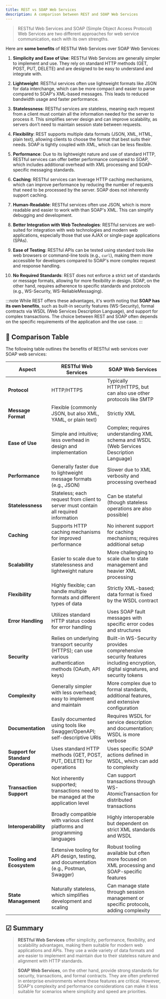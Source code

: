 ```yaml
---
title: REST vs SOAP Web Services
description: A comparison between REST and SOAP Web Services
---
```


> RESTful Web Services and SOAP (Simple Object Access Protocol) Web Services are two different approaches for web service communication, each with its own strengths.

Here are **some benefits** of RESTful Web Services over SOAP Web Services:

1. **Simplicity and Ease of Use**: RESTful Web Services are generally simpler to implement and use. They rely on standard HTTP methods (GET, POST, PUT, DELETE) and are designed to be easy to understand and integrate with.

2. **Lightweight**: RESTful services often use lightweight formats like JSON for data interchange, which can be more compact and easier to parse compared to SOAP's XML-based messages. This leads to reduced bandwidth usage and faster performance.

3. **Statelessness**: RESTful services are stateless, meaning each request from a client must contain all the information needed for the server to process it. This simplifies server design and can improve scalability, as servers don’t need to maintain session state between requests.

4. **Flexibility**: REST supports multiple data formats (JSON, XML, HTML, plain text), allowing clients to choose the format that best suits their needs. SOAP is tightly coupled with XML, which can be less flexible.

5. **Performance**: Due to its lightweight nature and use of standard HTTP, RESTful services can offer better performance compared to SOAP, which includes additional overhead with XML processing and SOAP-specific messaging standards.

6. **Caching**: RESTful services can leverage HTTP caching mechanisms, which can improve performance by reducing the number of requests that need to be processed by the server. SOAP does not inherently support caching.

7. **Human-Readable**: RESTful services often use JSON, which is more readable and easier to work with than SOAP's XML. This can simplify debugging and development.

8. **Better Integration with Web Technologies**: RESTful services are well-suited for integration with web technologies and modern web applications, especially those that use AJAX or single-page applications (SPAs).

9. **Ease of Testing**: RESTful APIs can be tested using standard tools like web browsers or command-line tools (e.g., `curl`), making them more accessible for developers compared to SOAP's more complex request and response handling.

10. **No Required Standards**: REST does not enforce a strict set of standards or message formats, allowing for more flexibility in design. SOAP, on the other hand, requires adherence to specific standards and protocols (e.g., WS-Security, WS-ReliableMessaging).

:::note
While REST offers these advantages, it's worth noting that **SOAP has its own benefits**, such as built-in security features (WS-Security), formal contracts via WSDL (Web Services Description Language), and support for complex transactions. The choice between REST and SOAP often depends on the specific requirements of the application and the use case.
:::

## 📑 Comparison Table

The following table outlines the benefits of RESTful web services over SOAP web services:

| **Aspect**              | **RESTful Web Services**                                           | **SOAP Web Services**                                               |
|-------------------------|--------------------------------------------------------------------|---------------------------------------------------------------------|
| **Protocol**            | HTTP/HTTPS                                                         | Typically HTTP/HTTPS, but can also use other protocols like SMTP    |
| **Message Format**      | Flexible (commonly JSON, but also XML, YAML, or plain text)        | Strictly XML                                                         |
| **Ease of Use**         | Simple and intuitive; less overhead in design and implementation   | Complex; requires understanding XML schema and WSDL (Web Services Description Language) |
| **Performance**         | Generally faster due to lightweight message formats (e.g., JSON)    | Slower due to XML verbosity and processing overhead                  |
| **Statelessness**       | Stateless; each request from client to server must contain all required information | Can be stateful (though stateless operations are also possible)    |
| **Caching**             | Supports HTTP caching mechanisms for improved performance          | No inherent support for caching mechanisms; requires additional setup |
| **Scalability**         | Easier to scale due to statelessness and lightweight nature         | More challenging to scale due to state management and heavier XML processing |
| **Flexibility**         | Highly flexible; can handle multiple formats and different types of data | Strictly XML-based; data format is fixed by the WSDL contract         |
| **Error Handling**      | Utilizes standard HTTP status codes for error handling              | Uses SOAP fault messages with specific error codes and structures    |
| **Security**            | Relies on underlying transport security (HTTPS); can use various authentication methods (OAuth, API keys) | Built-in WS-Security provides comprehensive security features including encryption, digital signatures, and security tokens |
| **Complexity**          | Generally simpler with less overhead; easy to implement and maintain | More complex due to formal standards, additional features, and extensive configuration |
| **Documentation**       | Easily documented using tools like Swagger/OpenAPI; self-descriptive URIs | Requires WSDL for service description and documentation; WSDL is more verbose |
| **Support for Standard Operations** | Uses standard HTTP methods (GET, POST, PUT, DELETE) for operations | Uses specific SOAP actions defined in WSDL, which can add to complexity |
| **Transaction Support** | Not inherently supported; transactions need to be managed at the application level | Can support transactions through WS-AtomicTransaction for distributed transactions |
| **Interoperability**    | Broadly compatible with various client platforms and programming languages | Highly interoperable but dependent on strict XML standards and WSDL |
| **Tooling and Ecosystem** | Extensive tooling for API design, testing, and documentation (e.g., Postman, Swagger) | Robust tooling available but often more focused on XML processing and SOAP-specific features |
| **State Management**    | Naturally stateless, which simplifies development and scaling         | Can manage state through session management or specific protocols, adding complexity |

## ☑ Summary

> **RESTful Web Services** offer simplicity, performance, flexibility, and scalability advantages, making them suitable for modern web applications and APIs. They use a wide variety of data formats and are easier to implement and maintain due to their stateless nature and alignment with HTTP standards.

> **SOAP Web Services**, on the other hand, provide strong standards for security, transactions, and formal contracts. They are often preferred in enterprise environments where these features are critical. However, SOAP's complexity and performance considerations can make it less suitable for scenarios where simplicity and speed are priorities.
